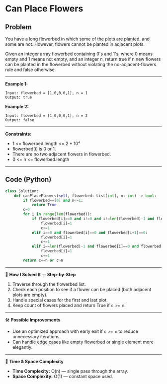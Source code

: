 # Can Place Flowers

## Problem
You have a long flowerbed in which some of the plots are planted, and some are not. However, flowers cannot be planted in adjacent plots.

Given an integer array flowerbed containing 0's and 1's, where 0 means empty and 1 means not empty, and an integer n, return true if n new flowers can be planted in the flowerbed without violating the no-adjacent-flowers rule and false otherwise.

---

**Example 1:**
```
Input: flowerbed = [1,0,0,0,1], n = 1
Output: true
```

**Example 2:**
```
Input: flowerbed = [1,0,0,0,1], n = 2
Output: false
```

---

**Constraints:**
- 1 <= flowerbed.length <= 2 * 10⁴
- flowerbed[i] is 0 or 1.
- There are no two adjacent flowers in flowerbed.
- 0 <= n <= flowerbed.length

---

## Code (Python)
```python
class Solution:
    def canPlaceFlowers(self, flowerbed: List[int], n: int) -> bool:
        if flowerbed==[0] and n<=1:
            return True
        c=0
        for i in range(len(flowerbed)):
            if flowerbed[i]==0 and i!=0 and i!=len(flowerbed)-1 and flowerbed[i-1]==0 and flowerbed[i+1]==0:
                flowerbed[i]=1
                c+=1
            elif i==0 and flowerbed[i]==0 and flowerbed[i+1]==0:
                flowerbed[i]=1
                c+=1
            elif i==len(flowerbed)-1 and flowerbed[i]==0 and flowerbed[i-1]==0:
                flowerbed[i]=1
                c+=1
        return c==n or c>n
```

---

🧩 **How I Solved It — Step-by-Step**
1. Traverse through the flowerbed list.
2. Check each position to see if a flower can be placed (both adjacent plots are empty).
3. Handle special cases for the first and last plot.
4. Keep count of flowers placed and return True if `c >= n`.

---

🛠️ **Possible Improvements**
- Use an optimized approach with early exit if `c >= n` to reduce unnecessary iterations.
- Can handle edge cases like empty flowerbed or single element more elegantly.

---

🧠 **Time & Space Complexity**
- **Time Complexity:** O(n) — single pass through the array.
- **Space Complexity:** O(1) — constant space used.
